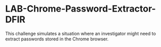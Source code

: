 # LAB-Chrome-Password-Extractor-DFIR
This challenge simulates a situation where an investigator might need to extract passwords stored in the Chrome browser.
